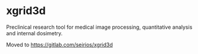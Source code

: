 # xgrid3d
Preclinical research tool for medical image processing, quantitative analysis and internal dosimetry.

Moved to https://gitlab.com/seirios/xgrid3d

